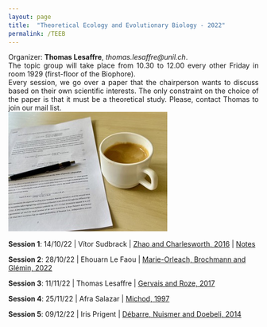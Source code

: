```yaml
---
layout: page
title:  "Theoretical Ecology and Evolutionary Biology - 2022"
permalink: /TEEB
---
```


<div class="jumbotron jumbotron-fluid mb-3 pl-0 pt-0 pb-0 bg-white position-relative">
    <div class="h-100 tofront">
        <div class="row justify-content-between">
            <div class="col-md-6 pr-0 pr-md-4 pt-4 pb-4 align-self-center">
                <div class="page-content" style="text-align:justify">
                    Organizer: <b>Thomas Lesaffre</b>, <i>thomas.lesaffre@unil.ch</i>. 
                </div>
                <div class="page-content" style="text-align:justify">
                    The topic group will take place from 10.30 to 12.00 every other Friday 
                    in room 1929 (first-floor of the Biophore). 
                </div>
                <div class="page-content" style="text-align:justify">
                    Every session, we go over a paper that the chairperson wants to discuss based on their own scientific interests.  The only constraint on the choice of the paper is that it must be a theoretical study.  Please, contact Thomas to join our mail list. 
                </div>
            </div>
            <div class="col-md-6 pr-0 align-self-center">
                <img class="rounded" src="/assets/images/topic-group-picture.jpeg" alt="Topic group">
            </div>
        </div>
    </div>
</div>


**Session 1**: 14/10/22 \| Vítor Sudbrack  \| [Zhao and Charlesworth, 2016](/docs/teeb1-2022.pdf) \| [Notes](/docs/teeb1-notes-2022.pdf) 

**Session 2**: 28/10/22 \| Ehouarn Le Faou \| [Marie-Orleach, Brochmann and Glémin, 2022](/docs/teeb2-2022.pdf) 

**Session 3**: 11/11/22 \| Thomas Lesaffre \|  [Gervais and Roze, 2017](/docs/teeb3-2022.pdf) 

**Session 4**: 25/11/22 \| Afra Salazar \|  [Michod, 1997](/docs/teeb4-2022.pdf) 

**Session 5**: 09/12/22 \| Iris Prigent \|  [Débarre, Nuismer and Doebeli, 2014](/docs/teeb5-2022.pdf) 




